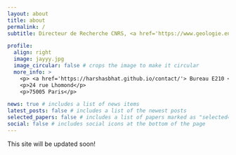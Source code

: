 ```yaml
---
layout: about
title: about
permalink: /
subtitle: Directeur de Recherche CNRS, <a href='https://www.geologie.ens.fr/en/geology-laboratory/'>Laboratoire de Géologie, ENS Paris</a>

profile:
  align: right
  image: jayyy.jpg
  image_circular: false # crops the image to make it circular
  more_info: >
    <p> <a href='https://harshasbhat.github.io/contact/'> Bureau E210 </a> </p>
    <p>24 rue Lhomond</p>
    <p>75005 Paris</p>

news: true # includes a list of news items
latest_posts: false # includes a list of the newest posts
selected_papers: false # includes a list of papers marked as "selected={true}"
social: false # includes social icons at the bottom of the page
---
```


This site will be updated soon!
